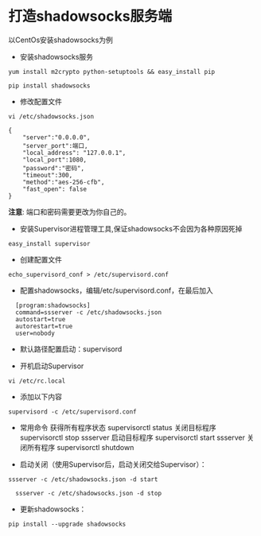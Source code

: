 # 打造shadowsocks服务端

以CentOs安装shadowsocks为例

* 安装shadowsocks服务
```
yum install m2crypto python-setuptools && easy_install pip
```
```
pip install shadowsocks
```
* 修改配置文件
```
vi /etc/shadowsocks.json
```
```
{
    "server":"0.0.0.0",
    "server_port":端口,
    "local_address": "127.0.0.1",
    "local_port":1080,
    "password":"密码",
    "timeout":300,
    "method":"aes-256-cfb",
    "fast_open": false
}
```
**注意**: 端口和密码需要更改为你自己的。
    
* 安装Supervisor进程管理工具,保证shadowsocks不会因为各种原因死掉
```
easy_install supervisor
```
  * 创建配置文件
  ```
  echo_supervisord_conf > /etc/supervisord.conf
  ```
  * 配置shadowsocks，编辑/etc/supervisord.conf，在最后加入
  ```
    [program:shadowsocks]
    command=ssserver -c /etc/shadowsocks.json
    autostart=true
    autorestart=true
    user=nobody
  ```
  * 默认路径配置启动：supervisord

  * 开机启动Supervisor
  ```
  vi /etc/rc.local
  ```
  * 添加以下内容
  ```
  supervisord -c /etc/supervisord.conf
  ```
  * 常用命令
    获得所有程序状态 supervisorctl status
    关闭目标程序 supervisorctl stop ssserver
    启动目标程序 supervisorctl start ssserver
    关闭所有程序 supervisorctl shutdown

  * 启动关闭（使用Supervisor后，启动关闭交给Supervisor）：
  ```
  ssserver -c /etc/shadowsocks.json -d start
  ```
  ```
    ssserver -c /etc/shadowsocks.json -d stop
  ```

* 更新shadowsocks：
```
pip install --upgrade shadowsocks
```
